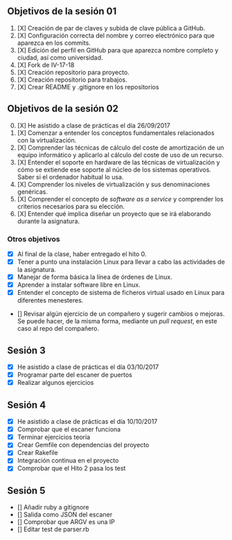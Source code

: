 ## Objetivos de la sesión 01

1. [X] Creación de par de claves y subida de clave pública a GitHub.
2. [X] Configuración correcta del nombre y correo electrónico para que 
aparezca en los commits.
3. [X] Edición del perfil en GitHub para que aparezca nombre completo y 
ciudad, así como universidad.
4. [X] Fork de IV-17-18
5. [X] Creación repositorio para proyecto.
6. [X] Creación repositorio para trabajos.
7. [X] Crear README y .gitignore en los repositorios

## Objetivos de la sesión 02

0. [X] He asistido a clase de prácticas el día 26/09/2017
1. [X] Comenzar a entender los conceptos fundamentales relacionados con la virtualización.
2. [X] Comprender las técnicas de cálculo del coste de amortización de un
equipo informático y aplicarlo al cálculo del coste de uso de un
recurso.
3. [X] Entender el soporte en hardware de las técnicas de virtualización y cómo se extiende ese soporte al núcleo de los sistemas operativos. Saber si el ordenador habitual lo usa.
4. [X] Comprender los niveles de virtualización y sus denominaciones genéricas.
5. [X] Comprender el concepto de *software as a service* y comprender los
   criterios necesarios para su elección.
6. [X] Entender qué implica diseñar un proyecto que se irá elaborando durante la asignatura.


### Otros objetivos

* [X] Al final de la clase, haber entregado el hito 0. 
* [X] Tener a punto una instalación Linux para llevar a cabo las
actividades de la asignatura.
* [X] Manejar de forma básica la línea de órdenes de Linux.
* [X] Aprender a instalar software libre en Linux.
* [X] Entender el concepto de sistema de ficheros virtual usado en Linux para diferentes menesteres.
* [] Revisar algún ejercicio de un compañero y sugerir cambios o mejoras. Se puede hacer, de la misma forma, mediante un *pull request*, en este caso al repo del compañero.


## Sesión 3

* [X] He asistido a clase de prácticas el día 03/10/2017
* [X] Programar parte del escaner de puertos
* [X] Realizar algunos ejercicios

## Sesión 4
* [X] He asistido a clase de prácticas el día 10/10/2017
* [X] Comprobar que el escaner funciona
* [X] Terminar ejercicios teoría
* [X] Crear Gemfile con dependencias del proyecto 
* [X] Crear Rakefile
* [X] Integración continua en el proyecto
* [X] Comprobar que el Hito 2 pasa los test

## Sesión 5
* [] Añadir ruby a gitignore
* [] Salida como JSON del escaner
* [] Comprobar que ARGV es una IP
* [] Editar test de parser.rb
